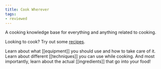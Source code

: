 ```yaml
---
title: Cook Wherever
tags:
- reviewed
---
```


A cooking knowledge base for everything and anything related to cooking.

Looking to cook? Try out some [recipes](https://recipes.cookwherever.com).

Learn about what [[equipment]] you should use and how to take care of it.
Learn about different [[techniques]] you can use while cooking.
And most importantly, learn about the actual [[ingredients]] that go into your food!
